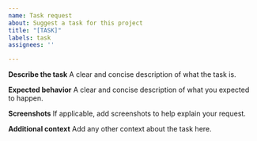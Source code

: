 ```yaml
---
name: Task request
about: Suggest a task for this project
title: "[TASK]"
labels: task
assignees: ''

---
```


**Describe the task**
A clear and concise description of what the task is.

**Expected behavior**
A clear and concise description of what you expected to happen.

**Screenshots**
If applicable, add screenshots to help explain your request.

**Additional context**
Add any other context about the task here.
